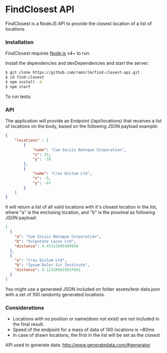 # FindClosest API

FindClosest is a NodeJS API to provide the closest location of a list of locations.
 

### Installation

FindClosest requires [Node.js](https://nodejs.org/) v4+ to run.

Install the dependencies and devDependencies and start the server:

```sh
$ git clone https://github.com/ramirlm/find-closest-api.git
$ cd find-closest
$ npm install -d
$ npm start
```

To run tests:

### API

The application will provide an Endpoint (/api/locations) that receives a list of locations on the body, based on the following JSON payload example:
```json
{
	"locations" : [
		{
			"name": "Cum Sociis Natoque Corporation",
			"x": 25,
			"y": -18
		},
		{
			"name": "Cras Dictum Ltd",
			"x": -5,
			"y": -47
        }
    ]
}
```

It will return a list of all valid locations with it's closest location in the list, where "a" is the enclosing location, and "b" is the proximal as following JSON payload:
```json
[
  {
    "a": "Cum Sociis Natoque Corporation",
    "b": "Vulputate Lacus Ltd",
    "distance": 4.47213595499958
  },
  {
    "a": "Cras Dictum Ltd",
    "b": "Ipsum Dolor Sit Institute",
    "distance": 4.123105625617661
  }
]
```

You might use a generated JSON included on folder assets/test-data.json with a set of 100 randomly generated locations.

### Considerations

- Locations with no position or name(does not exist) are not included in the final result.
- Speed of the endpoint for a mass of data of 100 locations is ~80ms
- In case of drawn locations, the first in the list will be set as the closest


API used to generate data:
http://www.generatedata.com/#generator
